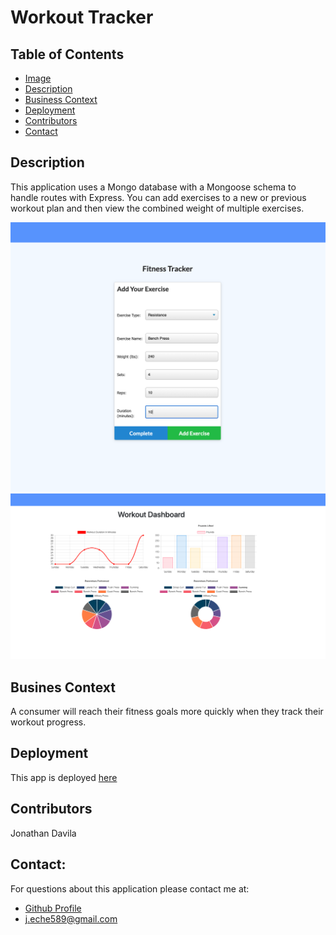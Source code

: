 

  # Workout Tracker



  ## Table of Contents

  - [Image](#image)
  - [Description](#description)
  - [Business Context](#businesscontext)
  - [Deployment](#deployment)
  - [Contributors](#contributors)
  - [Contact](#contact)

 

  ## Description

  This application uses a Mongo database with a Mongoose schema to handle routes with Express. You can add exercises to a new or previous workout plan and then view the combined weight of multiple exercises. 


  
  ![](public/images/screenshot.png)
  ![](public/images/stats.png)



   ## Busines Context

  A consumer will reach their fitness goals more quickly when they track their workout progress.



  ## Deployment
  
  This app is deployed [here](https://workingitout.herokuapp.com/)
  


  ## Contributors

  Jonathan Davila

    
  
  ## Contact:

  For questions about this application please contact me at: 
  - [Github Profile](https://github.com/jdavila10)
  - j.eche589@gmail.com
  
    

